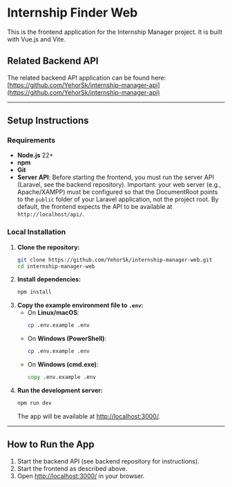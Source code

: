 # Internship Finder Web

This is the frontend application for the Internship Manager project. It is built with Vue.js and Vite.

## Related Backend API
The related backend API application can be found here: [https://github.com/YehorSk/internship-manager-api](https://github.com/YehorSk/internship-manager-api)

---

## Setup Instructions

### Requirements
- **Node.js** 22+
- **npm**
- **Git**
- **Server API**: Before starting the frontend, you must run the server API (Laravel, see the backend repository). Important: your web server (e.g., Apache/XAMPP) must be configured so that the DocumentRoot points to the `public` folder of your Laravel application, not the project root. By default, the frontend expects the API to be available at `http://localhost/api/`.

### Local Installation

1. **Clone the repository:**
   ```sh
   git clone https://github.com/YehorSk/internship-manager-web.git
   cd internship-manager-web
   ```
2. **Install dependencies:**
   ```sh
   npm install
   ```
3. **Copy the example environment file to `.env`:**
   - On **Linux/macOS**:
     ```sh
     cp .env.example .env
     ```
   - On **Windows (PowerShell)**:
     ```sh
     cp .env.example .env
     ```
   - On **Windows (cmd.exe)**:
     ```cmd
     copy .env.example .env
     ```
4. **Run the development server:**
   ```sh
   npm run dev
   ```
   The app will be available at [http://localhost:3000/](http://localhost:3000/).

---

## How to Run the App
1. Start the backend API (see backend repository for instructions).
2. Start the frontend as described above.
3. Open [http://localhost:3000/](http://localhost:3000/) in your browser.
